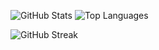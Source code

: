 ![GitHub Stats](https://github-readme-stats.vercel.app/api?username=swapnilithub&show_icons=true&theme=radical)
![Top Languages](https://github-readme-stats.vercel.app/api/top-langs/?username=swapnilithub&layout=compact&theme=radical)

![GitHub Streak](https://streak-stats.demolab.com/?user=swapnilithub&theme=radical)

